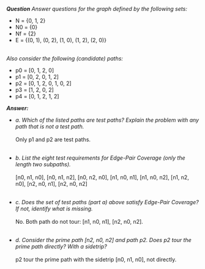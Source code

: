 *__Question__ Answer questions for the graph defined by the following sets:*

- N = {0, 1, 2}
- N0 = {0}
- Nf = {2}
- E = {(0, 1), (0, 2), (1, 0), (1, 2), (2, 0)}<br><br>

*Also consider the following (candidate) paths:*
- p0 = [0, 1, 2, 0]
- p1 = [0, 2, 0, 1, 2]
- p2 = [0, 1, 2, 0, 1, 0, 2]
- p3 = [1, 2, 0, 2]
- p4 = [0, 1, 2, 1, 2]

*__Answer:__*
- *a. Which of the listed paths are test paths? Explain the problem with any path that is not a test path.*<br><br>Only p1 and p2 are test paths.<br><br>

- *b. List the eight test requirements for Edge-Pair Coverage (only the length two subpaths).*<br><br> [n0, n1, n0], [n0, n1, n2], [n0, n2, n0], [n1, n0, n1], [n1, n0, n2], [n1, n2, n0], [n2, n0, n1], [n2, n0, n2]<br><br>

- *c. Does the set of test paths (part a) above satisfy Edge-Pair Coverage? If not, identify what is missing.*<br><br>
No. Both path do not tour: [n1, n0, n1], [n2, n0, n2]. <br><br>
  
- *d. Consider the prime path [n2, n0, n2] and path p2. Does p2 tour the prime path directly? With a sidetrip?*<br><br>
p2 tour the prime path with the sidetrip [n0, n1, n0], not directly.

